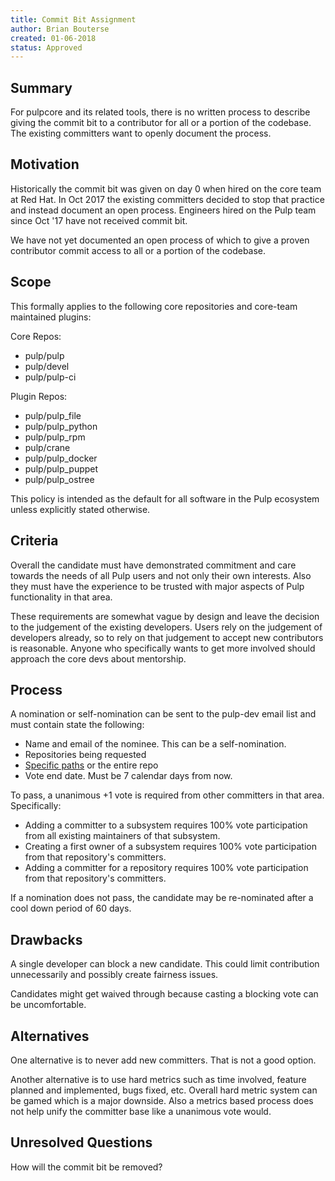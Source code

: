 ```yaml
---
title: Commit Bit Assignment
author: Brian Bouterse
created: 01-06-2018
status: Approved
---
```


## Summary

For pulpcore and its related tools, there is no written process to describe giving the commit bit to
a contributor for all or a portion of the codebase. The existing committers want to openly document
the process.


## Motivation

Historically the commit bit was given on day 0 when hired on the core team at Red Hat.  In Oct 2017
the existing committers decided to stop that practice and instead document an open process.
Engineers hired on the Pulp team since Oct '17 have not received commit bit.

We have not yet documented an open process of which to give a proven contributor commit access to
all or a portion of the codebase.


## Scope

This formally applies to the following core repositories and core-team maintained plugins:

Core Repos:
* pulp/pulp
* pulp/devel
* pulp/pulp-ci

Plugin Repos:
* pulp/pulp_file
* pulp/pulp_python
* pulp/pulp_rpm
* pulp/crane
* pulp/pulp_docker
* pulp/pulp_puppet
* pulp/pulp_ostree

This policy is intended as the default for all software in the Pulp ecosystem unless explicitly
stated otherwise.


## Criteria

Overall the candidate must have demonstrated commitment and care towards the needs of all Pulp
users and not only their own interests. Also they must have the experience to be trusted with major
aspects of Pulp functionality in that area.

These requirements are somewhat vague by design and leave the decision to the judgement of the
existing developers. Users rely on the judgement of developers already, so to rely on that judgement
to accept new contributors is reasonable. Anyone who specifically wants to get more involved should
approach the core devs about mentorship.


## Process

A nomination or self-nomination can be sent to the pulp-dev email list and must contain state the
following:

* Name and email of the nominee. This can be a self-nomination.
* Repositories being requested
* [Specific paths](https://blog.github.com/2017-07-06-introducing-code-owners/) or the entire repo
* Vote end date. Must be 7 calendar days from now.

To pass, a unanimous +1 vote is required from other committers in that area. Specifically:

* Adding a committer to a subsystem requires 100% vote participation from all existing maintainers
  of that subsystem.
* Creating a first owner of a subsystem requires 100% vote participation from that repository's
  committers.
* Adding a committer for a repository requires 100% vote participation from that repository's
  committers. 

If a nomination does not pass, the candidate may be re-nominated after a cool down period of 60
days.


## Drawbacks

A single developer can block a new candidate. This could limit contribution unnecessarily and
possibly create fairness issues.

Candidates might get waived through because casting a blocking vote can be uncomfortable.


## Alternatives

One alternative is to never add new committers. That is not a good option.

Another alternative is to use hard metrics such as time involved, feature planned and implemented,
bugs fixed, etc. Overall hard metric system can be gamed which is a major downside. Also a metrics
based process does not help unify the committer base like a unanimous vote would.


## Unresolved Questions

How will the commit bit be removed?
